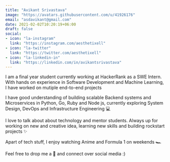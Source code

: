 ```yaml
---
title: "Avikant Srivastava"
image: "https://avatars.githubusercontent.com/u/41926176"
email: "asdavikant@gmail.com"
date: 2021-02-02T10:20:19+06:00
draft: false
social:
- icon: "la-instagram"
  link: "https://instagram.com/aesthetixell"
- icon: "la-twitter"
  link: "https://twitter.com/aesthetixell"
- icon: "la-linkedin-in"
  link: "https://linkedin.com/in/avikantsrivastava"
---
```


I am a final year student currently working at HackerRank as a SWE Intern. With hands on experience in Software Development and Machine Learning, I have worked on mutiple end-to-end projects

I have good understanding of building scalable Backend systems and Microservices in Python, Go, Ruby and Node js, currently exploring System Design, DevOps and Infrastructure Engineering 💻

I love to talk about about technology and mentor students. Always up for working on new and creative idea, learning new skills and building rockstart projects ✨

Apart of tech stuff, I enjoy watching Anime and Formula 1 on weekends 🏎️

Feel free to drop me a 👋 and connect over social media :)